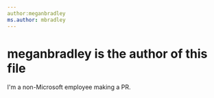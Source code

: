 ```yaml
---
author:meganbradley
ms.author: mbradley
---
```

# meganbradley is the author of this file

I'm a non-Microsoft employee making a PR.
